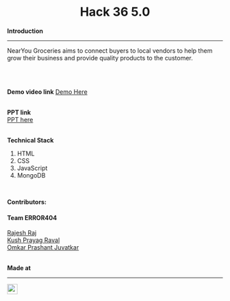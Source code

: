 <h1 align="center">Hack 36 5.0</h1>

<b>Introduction</b>
<hr>
<p>NearYou Groceries aims to connect buyers to local vendors to help them grow their business and provide quality products to the customer.</p>
<br>
<br>

<b>Demo video link</b>
<a href="https://drive.google.com/drive/folders/1UNYJSsYrguw83E3fQGtkzA50UBaAxnvL?usp=sharing">Demo Here</a>
<br>
<br>

<b>PPT link</b>
<br>
<a href="https://docs.google.com/presentation/d/1CN6ViOGtZQJI5MiFI6-SlA6jFAp8SXZE/edit?usp=sharing&ouid=114942155579646880011&rtpof=true&sd=true">PPT here</a>
<br>
<br> 

  <b>Technical Stack</b>
  1) HTML<br>
  2) CSS<br>
  3) JavaScript<br>
  4) MongoDB<br>
<br>

  <b>Contributors:</b><br>
  <h4>Team ERROR404</h4>
  <a href="https://github.com/rajesh6110">Rajesh Raj</a><br>
  <a href="https://github.com/kushraval71">Kush Prayag Raval</a><br>
  <a href="https://github.com/megatron3002">Omkar Prashant Juvatkar</a><br>
<br>

<b>Made at</b>
<hr>
<a href="https://hack36.com"> <img src="https://cutt.ly/BuiltAtHack36" height=24px> </a>
